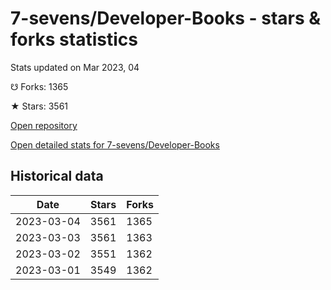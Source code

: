 # 7-sevens/Developer-Books - stars & forks statistics

Stats updated on Mar 2023, 04

☋ Forks: 1365

★ Stars: 3561

[Open repository](https://github.com/7-sevens/Developer-Books)

[Open detailed stats for 7-sevens/Developer-Books](https://reviewgithub.com/rep/7-sevens/Developer-Books)

## Historical data
| Date | Stars | Forks |
|------|-------|-------|
| 2023-03-04 | 3561 | 1365 | 
| 2023-03-03 | 3561 | 1363 | 
| 2023-03-02 | 3551 | 1362 | 
| 2023-03-01 | 3549 | 1362 | 


